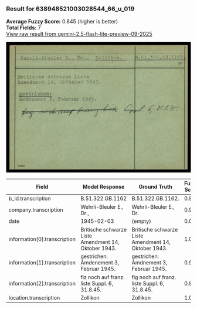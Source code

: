 ### Result for 638948521003028544_66_u_019
**Average Fuzzy Score:** 0.845 (higher is better)<br>
**Total Fields:** 7<br>
[View raw result from gemini-2.5-flash-lite-preview-09-2025](https://github.com/RISE-UNIBAS/humanities_data_benchmark/blob/main/results/2025-10-24/T0318/request_T0318_638948521003028544_66_u_019.json)

<img src="https://github.com/RISE-UNIBAS/humanities_data_benchmark/blob/main/benchmarks/blacklist/images/638948521003028544_66_u_019.jpg?raw=true" alt="638948521003028544_66_u_019" width="600px">

| Field | Model Response | Ground Truth | Fuzzy Score | Match |
|-------|----------------|--------------|-------------|-------|
| b_id.transcription | B.51.322.GB.1162 | B.51.322.GB.1162. | 0.970 | ✅ |
| company.transcription | Wehrli-Bleuler E., Dr., | Wehrli-Bleuler E., Dr. | 0.978 | ✅ |
| date | 1945-02-03 | (empty) | 0.000 | ❌ |
| information[0].transcription | Britische schwarze Liste<br>Amendment 14, Oktober 1943. | Britische schwarze Liste<br>Amendment 14, Oktober 1943. | 1.000 | ✅ |
| information[1].transcription | gestrichen:<br>Amdenement 3, Februar 1945. | gestrichen:<br>Amdnement 3, Februar 1945. | 0.987 | ✅ |
| information[2].transcription | fiz noch auf franz. liste Suppl. 6, 31.8.45. | fig noch auf franz. liste Suppl. 6, 31.8.45. | 0.977 | ✅ |
| location.transcription | Zollikon | Zollikon | 1.000 | ✅ |
